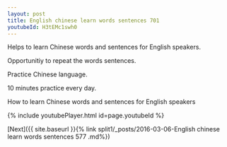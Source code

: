 ```yaml
---
layout: post
title: English chinese learn words sentences 701 
youtubeId: H3tEMc1swh0
---
```

 
 
Helps to learn Chinese words and sentences for English speakers.

Opportunitiy to repeat the words sentences. 

Practice Chinese language. 
 
10 minutes practice every day. 
 
How to learn Chinese words and sentences for English speakers 
 
{% include youtubePlayer.html id=page.youtubeId %}
 
 
[Next]({{ site.baseurl }}{% link  split1/_posts/2016-03-06-English chinese learn words sentences 577 .md%})
 
